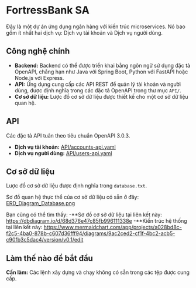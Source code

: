 # FortressBank SA

Đây là một dự án ứng dụng ngân hàng với kiến trúc microservices. Nó bao gồm ít nhất hai dịch vụ: Dịch vụ tài khoản và Dịch vụ người dùng.

## Công nghệ chính

- **Backend:** Backend có thể được triển khai bằng ngôn ngữ sử dụng đặc tả OpenAPI, chẳng hạn như Java với Spring Boot, Python với FastAPI hoặc Node.js với Express.
- **API:** Ứng dụng cung cấp các API REST để quản lý tài khoản và người dùng, được định nghĩa trong các đặc tả OpenAPI trong thư mục `API/`.
- **Cơ sở dữ liệu:** Lược đồ cơ sở dữ liệu được thiết kế cho một cơ sở dữ liệu quan hệ.

## API

Các đặc tả API tuân theo tiêu chuẩn OpenAPI 3.0.3.

- **Dịch vụ tài khoản:** [API/accounts-api.yaml](API/accounts-api.yaml)
- **Dịch vụ người dùng:** [API/users-api.yaml](API/users-api.yaml)

## Cơ sở dữ liệu

Lược đồ cơ sở dữ liệu được định nghĩa trong `database.txt`.

Sơ đồ quan hệ thực thể của cơ sở dữ liệu có sẵn ở đây: [ERD_Diagram_Database.png](ERD_Diagram_Database.png)

Bạn cũng có thể tìm thấy:
-**Sơ đồ cơ sở dữ liệu tại liên kết này: https://dbdiagram.io/d/68d376e47c85fb996111338e
-**Kiến trúc hệ thống tại liên kết này: https://www.mermaidchart.com/app/projects/a028bd8c-f2c5-4ba0-878b-c607d36fff94/diagrams/9ac2ced2-cf1f-4bc2-acb5-c90fb3c5dac4/version/v0.1/edit

## Làm thế nào để bắt đầu

**Cần làm:** Các lệnh xây dựng và chạy không có sẵn trong các tệp được cung cấp.
